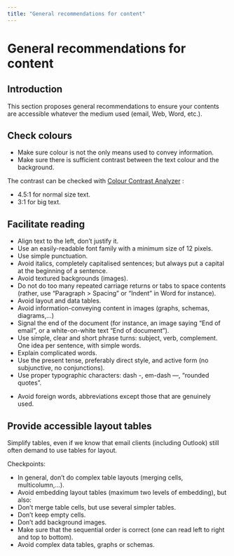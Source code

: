 ```yaml
---
title: "General recommendations for content"
---
```


# General recommendations for content

## Introduction
This section proposes general recommendations to ensure your contents are accessible whatever the medium used (email, Web, Word, etc.).

## Check colours

- Make sure colour is not the only means used to convey information.
- Make sure there is sufficient contrast between the text colour and the background.

The contrast can be checked with <a href="https://www.paciellogroup.com/resources/contrastanalyser/" hreflang="en" lang="en">Colour Contrast Analyzer</a>&nbsp;:
 - 4.5:1 for normal size text.
 - 3:1 for big text.

## Facilitate reading

- Align text to the left, don’t justify it.
- Use an easily-readable font family with a minimum size of 12 pixels.
- Use simple punctuation.
- Avoid italics, completely capitalised sentences; but always put a capital at the beginning of a sentence.
- Avoid textured backgrounds (images).
- Do not do too many repeated carriage returns or tabs to space contents (rather, use “Paragraph&nbsp;&gt; Spacing” or “Indent” in Word for instance).
- Avoid layout and data tables.
- Avoid information-conveying content in images (graphs, schemas, diagrams,…)
- Signal the end of the document (for instance, an image saying “End of email”, or a white-on-white text “End of document”).
- Use simple, clear and short phrase turns: subject, verb, complement. One idea per sentence, with simple words.
- Explain complicated words.
- Use the present tense, preferably direct style, and active form (no subjunctive, no conjunctions).
- Use proper typographic characters: dash -, em-dash —, “rounded quotes”.
<!-- removed 1 line re: accents and caps – not relevant in English --> 
- Avoid foreign words, abbreviations except those that are genuinely used.

## Provide accessible layout tables

Simplify tables, even if we know that email clients (including Outlook) still often demand to use tables for layout.

Checkpoints:

- In general, don’t do complex table layouts (merging cells, multicolumn,…).
- Avoid embedding layout tables (maximum two levels of embedding), but also:
- Don’t merge table cells, but use several simpler tables.
- Don’t keep empty cells.
- Don’t add background images.
- Make sure that the sequential order is correct (one can read left to right and top to bottom).
- Avoid complex data tables, graphs or schemas.
